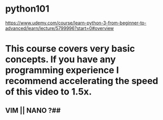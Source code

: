 # python101
https://www.udemy.com/course/learn-python-3-from-beginner-to-advanced/learn/lecture/5799996?start=0#overview
# This course covers very basic concepts. If you have any programming experience I recommend accelerating the speed of this video to 1.5x.
## VIM || NANO ?##

